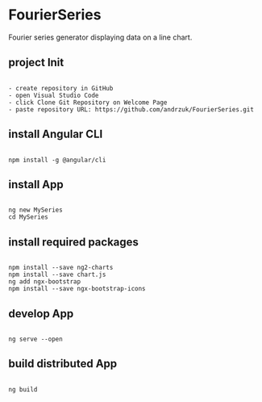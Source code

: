 # FourierSeries
Fourier series generator displaying data on a line chart.

## project Init
<pre><code>
- create repository in GitHub
- open Visual Studio Code
- click Clone Git Repository on Welcome Page
- paste repository URL: https://github.com/andrzuk/FourierSeries.git
</code></pre>

## install Angular CLI
<pre><code>
npm install -g @angular/cli
</code></pre>

## install App
<pre><code>
ng new MySeries
cd MySeries
</code></pre>

## install required packages
<pre><code>
npm install --save ng2-charts
npm install --save chart.js
ng add ngx-bootstrap
npm install --save ngx-bootstrap-icons
</code></pre> 

## develop App
<pre><code>
ng serve --open
</code></pre>

## build distributed App
<pre><code>
ng build
</code></pre>
